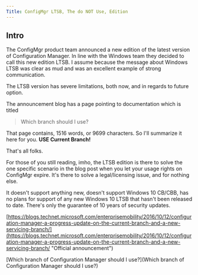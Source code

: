 ```yaml
---
Title: ConfigMgr LTSB, The do NOT Use, Edition
---
```

## Intro ##
The ConfigMgr product team announced a new edition of the latest version of Configuration Manager. In line with the Windows team they decided to call this new edition LTSB. I assume because the message about Windows LTSB was clear as mud and was an excellent example of strong communication.

The LTSB version has severe limitations, both now, and in regards to future option.

The announcement blog has a page pointing to documentation which is titled 

> Which branch should I use?

That page contains, 1516 words, or 9699 characters. So I'll summarize it here for you.
 **USE Current Branch!**

That's all folks.

For those of you still reading, imho, the LTSB edition is there to solve the one specific scenario in the blog post when you let your usage rights on ConfigMgr expire. It's there to solve a legal/licensing issue, and for nothing else.

It doesn't support anything new, doesn't support Windows 10 CB/CBB, has no plans for support of any new Windows 10 LTSB that hasn't been released to date. There's only the guarantee of 10 years of security updates.

[https://blogs.technet.microsoft.com/enterprisemobility/2016/10/12/configuration-manager-a-progress-update-on-the-current-branch-and-a-new-servicing-branch/](https://blogs.technet.microsoft.com/enterprisemobility/2016/10/12/configuration-manager-a-progress-update-on-the-current-branch-and-a-new-servicing-branch/ "Official announcement")

[Which branch of Configuration Manager should I use?](Which branch of Configuration Manager should I use?)